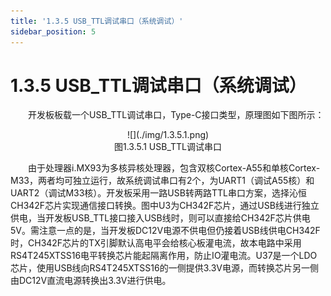 ```yaml
---
title: '1.3.5 USB_TTL调试串口（系统调试）'
sidebar_position: 5
---
```


# 1.3.5 USB_TTL调试串口（系统调试）

&emsp;&emsp;开发板板载一个USB_TTL调试串口，Type-C接口类型，原理图如下图所示：

<center>
![](./img/1.3.5.1.png)<br />
图1.3.5.1 USB_TTL调试串口
</center>


&emsp;&emsp;由于处理器i.MX93为多核异核处理器，包含双核Cortex-A55和单核Cortex-M33，两者均可独立运行，故系统调试串口有2个，为UART1（调试A55核）和UART2（调试M33核）。开发板采用一路USB转两路TTL串口方案，选择沁恒CH342F芯片实现通信接口转换。图中U3为CH342F芯片，通过USB线进行独立供电，当开发板USB_TTL接口接入USB线时，则可以直接给CH342F芯片供电5V。需注意一点的是，当开发板DC12V电源不供电但仍接着USB线供电CH342F时，CH342F芯片的TX引脚默认高电平会给核心板灌电流，故本电路中采用RS4T245XTSS16电平转换芯片能起隔离作用，防止IO灌电流。U37是一个LDO芯片，使用USB线向RS4T245XTSS16的一侧提供3.3V电源，而转换芯片另一侧由DC12V直流电源转换出3.3V进行供电。
